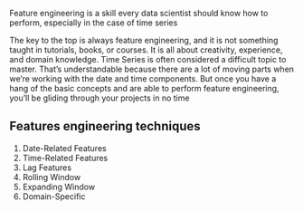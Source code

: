 Feature engineering is a skill every data scientist should know how to perform, especially in the case of time series

The key to the top is always feature engineering, and it is not something taught in tutorials, books, or courses. 
It is all about creativity, experience, and domain knowledge.
Time Series is often considered a difficult topic to master. 
That’s understandable because there are a lot of moving parts when we’re working with the date and time components.
But once you have a hang of the basic concepts and are able to perform feature engineering, you’ll be gliding through your projects in no time

## Features engineering techniques

1. Date-Related Features
2. Time-Related Features
3. Lag Features
4. Rolling Window
5. Expanding Window
6. Domain-Specific
